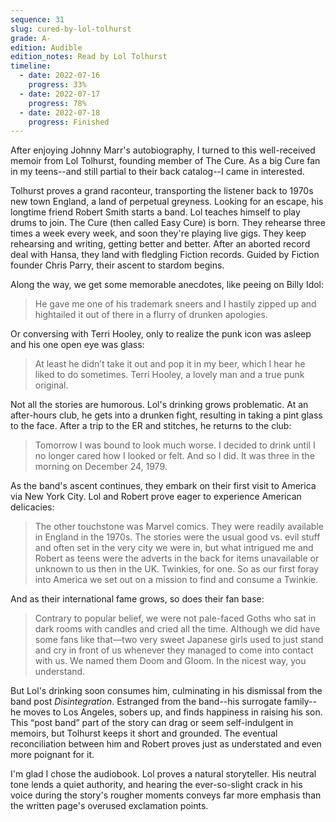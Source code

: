 ```yaml
---
sequence: 31
slug: cured-by-lol-tolhurst
grade: A-
edition: Audible
edition_notes: Read by Lol Tolhurst
timeline:
  - date: 2022-07-16
    progress: 33%
  - date: 2022-07-17
    progress: 78%
  - date: 2022-07-18
    progress: Finished
---
```


After enjoying <span data-work-slug="set-the-boy-free-by-johnny-marr">Johnny Marr's autobiography</span>, I turned to this well-received memoir from Lol Tolhurst, founding member of The Cure. As a big Cure fan in my teens--and still partial to their back catalog--I came in interested.

<!-- end -->

Tolhurst proves a grand raconteur, transporting the listener back to 1970s new town England, a land of perpetual greyness. Looking for an escape, his longtime friend Robert Smith starts a band. Lol teaches himself to play drums to join. The Cure (then called Easy Cure) is born. They rehearse three times a week every week, and soon they're playing live gigs. They keep rehearsing and writing, getting better and better. After an aborted record deal with Hansa, they land with fledgling Fiction records. Guided by Fiction founder Chris Parry, their ascent to stardom begins.

Along the way, we get some memorable anecdotes, like peeing on Billy Idol:

> He gave me one of his trademark sneers and I hastily zipped up and hightailed it out of there in a flurry of drunken apologies.

Or conversing with Terri Hooley, only to realize the punk icon was asleep and his one open eye was glass:

> At least he didn’t take it out and pop it in my beer, which I hear he liked to do sometimes. Terri Hooley, a lovely man and a true punk original.

Not all the stories are humorous. Lol's drinking grows problematic. At an after-hours club, he gets into a drunken fight, resulting in taking a pint glass to the face. After a trip to the ER and stitches, he returns to the club:

> Tomorrow I was bound to look much worse. I decided to drink until I no longer cared how I looked or felt. And so I did. It was three in the morning on December 24, 1979.

As the band's ascent continues, they embark on their first visit to America via New York City. Lol and Robert prove eager to experience American delicacies:

> The other touchstone was Marvel comics. They were readily available in England in the 1970s. The stories were the usual good vs. evil stuff and often set in the very city we were in, but what intrigued me and Robert as teens were the adverts in the back for items unavailable or unknown to us then in the UK. Twinkies, for one. So as our first foray into America we set out on a mission to find and consume a Twinkie.

And as their international fame grows, so does their fan base:

> Contrary to popular belief, we were not pale-faced Goths who sat in dark rooms with candles and cried all the time. Although we did have some fans like that—two very sweet Japanese girls used to just stand and cry in front of us whenever they managed to come into contact with us. We named them Doom and Gloom. In the nicest way, you understand.

But Lol's drinking soon consumes him, culminating in his dismissal from the band post _Disintegration_. Estranged from the band--his surrogate family--he moves to Los Angeles, sobers up, and finds happiness in raising his son. This “post band” part of the story can drag or seem self-indulgent in memoirs, but Tolhurst keeps it short and grounded. The eventual reconciliation between him and Robert proves just as understated and even more poignant for it.

I'm glad I chose the audiobook. Lol proves a natural storyteller. His neutral tone lends a quiet authority, and hearing the ever-so-slight crack in his voice during the story's rougher moments conveys far more emphasis than the written page's overused exclamation points.
